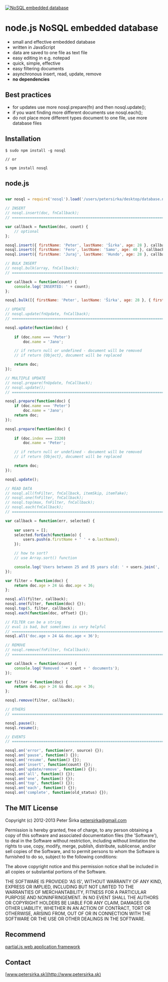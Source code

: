 [![NoSQL embedded database](http://partialjs.com/exports/nosql-logo.png)](https://github.com/petersirka/nosql)

node.js NoSQL embedded database
===============================

* small and effective embedded database
* written in JavaScript
* data are saved to one file as text file
* easy editing in e.g. notepad
* quick, simple, effective
* easy filtering documents
* asynchronous insert, read, update, remove
* __no dependencies__

## Best practices

* for updates use more nosql.prepare(fn) and then nosql.update();
* if you want finding more different documents use nosql.each();
* do not place more different types document to one file, use more database files

## Installation

```
$ sudo npm install -g nosql

// or

$ npm install nosql
```

## node.js

```js

var nosql = require('nosql').load('/users/petersirka/desktop/database.nosql');

// INSERT
// nosql.insert(doc, fnCallback);
// ============================================================================

var callback = function(doc, count) {
	// optional
};

nosql.insert({ firstName: 'Peter', lastName: 'Širka', age: 28 }, callback);
nosql.insert({ firstName: 'Fero', lastName: 'Samo', age: 40 }, callback);
nosql.insert({ firstName: 'Juraj', lastName: 'Hundo', age: 28 }, callback);

// BULK INSERT
// nosql.bulk(array, fnCallback);
// ============================================================================

var callback = function(count) {
	console.log('INSERTED: ' + count);
};

nosql.bulk([{ firstName: 'Peter', lastName: 'Širka', age: 28 }, { firstName: 'Fero', lastName: 'Samo', age: 40 }, { firstName: 'Juraj', lastName: 'Hundo', age: 28 }], callback);

// UPDATE
// nosql.update(fnUpdate, fnCallback);
// ============================================================================

nosql.update(function(doc) {
	
	if (doc.name === 'Peter')
		doc.name = 'Jano';

	// if return null or undefined - document will be removed
	// if return {Object}, document will be replaced

	return doc;
});

// MULTIPLE UPDATE
// nosql.prepare(fnUpdate, fnCallback);
// nosql.update();
// ============================================================================

nosql.prepare(function(doc) {
	if (doc.name === 'Peter')
		doc.name = 'Jano';
	return doc;
});

nosql.prepare(function(doc) {
	
	if (doc.index === 2320)
		doc.name = 'Peter';

	// if return null or undefined - document will be removed
	// if return {Object}, document will be replaced

	return doc;
});

nosql.update();

// READ DATA
// nosql.all(fnFilter, fnCallback, itemSkip, itemTake);
// nosql.one(fnFilter, fnCallback);
// nosql.top(max, fnFilter, fnCallback);
// nosql.each(fnCallback);
// ============================================================================

var callback = function(err, selected) {
	
	var users = [];
	selected.forEach(function(o) {
		users.push(o.firstName + ' ' + o.lastName);
	});

	// how to sort?
	// use Array.sort() function

	console.log('Users between 25 and 35 years old: ' + users.join(', '));
});

var filter = function(doc) {
	return doc.age > 24 && doc.age < 36;
};

nosql.all(filter, callback);
nosql.one(filter, function(doc) {});
nosql.top(5, filter, callback);
nosql.each(function(doc, offset) {});

// FILTER can be a string
// eval is bad, but sometimes is very helpful
// ============================================================================
nosql.all('doc.age > 24 && doc.age < 36');

// REMOVE
// nosql.remove(fnFilter, fnCallback);
// ============================================================================

var callback = function(count) {
	console.log('Removed ' + count + ' documents');
});

var filter = function(doc) {
	return doc.age > 24 && doc.age < 36;
};

nosql.remove(filter, callback);

// OTHERS
// ============================================================================

nosql.pause();
nosql.resume();

// EVENTS
// ============================================================================

nosql.on('error', function(err, source) {});
nosql.on('pause', function() {});
nosql.on('resume', function() {});
nosql.on('insert', function(count) {});
nosql.on('update/remove', function() {});
nosql.on('all', function() {});
nosql.on('one', function() {});
nosql.on('top', function() {});
nosql.on('each', function() {});
nosql.on('complete', function(old_status) {});
```

## The MIT License

Copyright (c) 2012-2013 Peter Širka <petersirka@gmail.com>

Permission is hereby granted, free of charge, to any person obtaining a copy of this software and associated documentation files (the 'Software'), to deal in the Software without restriction, including without limitation the rights to use, copy, modify, merge, publish, distribute, sublicense, and/or sell copies of the Software, and to permit persons to whom the Software is furnished to do so, subject to the following conditions:

The above copyright notice and this permission notice shall be included in all copies or substantial portions of the Software.

THE SOFTWARE IS PROVIDED 'AS IS', WITHOUT WARRANTY OF ANY KIND, EXPRESS OR IMPLIED, INCLUDING BUT NOT LIMITED TO THE WARRANTIES OF MERCHANTABILITY, FITNESS FOR A PARTICULAR PURPOSE AND NONINFRINGEMENT. IN NO EVENT SHALL THE AUTHORS OR COPYRIGHT HOLDERS BE LIABLE FOR ANY CLAIM, DAMAGES OR OTHER LIABILITY, WHETHER IN AN ACTION OF CONTRACT, TORT OR OTHERWISE, ARISING FROM, OUT OF OR IN CONNECTION WITH THE SOFTWARE OR THE USE OR OTHER DEALINGS IN THE SOFTWARE.

## Recommend

[partial.js web application framework](https://github.com/petersirka/partial.js)

## Contact

[www.petersirka.sk](http://www.petersirka.sk)